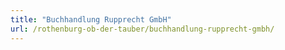 ```yaml
---
title: "Buchhandlung Rupprecht GmbH"
url: /rothenburg-ob-der-tauber/buchhandlung-rupprecht-gmbh/
---
```

